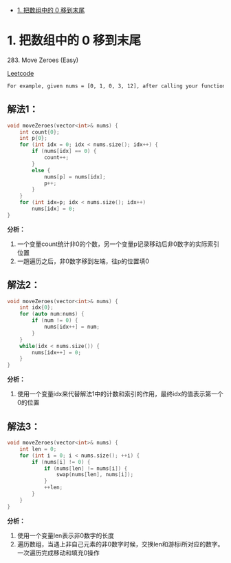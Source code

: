 <!-- GFM-TOC -->
* [1. 把数组中的 0 移到末尾](#1-把数组中的-0-移到末尾)
<!-- * [2. 改变矩阵维度](#2-改变矩阵维度)
* [3. 找出数组中最长的连续 1](#3-找出数组中最长的连续-1)
* [4. 有序矩阵查找](#4-有序矩阵查找)
* [5. 有序矩阵的 Kth Element](#5-有序矩阵的-kth-element)
* [6. 一个数组元素在 [1, n] 之间，其中一个数被替换为另一个数，找出重复的数和丢失的数](#6-一个数组元素在-[1,-n]-之间，其中一个数被替换为另一个数，找出重复的数和丢失的数)
* [7. 找出数组中重复的数，数组值在 [1, n] 之间](#7-找出数组中重复的数，数组值在-[1,-n]-之间)
* [8. 数组相邻差值的个数](#8-数组相邻差值的个数)
* [9. 数组的度](#9-数组的度)
* [10. 对角元素相等的矩阵](#10-对角元素相等的矩阵)
* [11. 嵌套数组](#11-嵌套数组)
* [12. 分隔数组](#12-分隔数组) -->
<!-- GFM-TOC -->

# 1. 把数组中的 0 移到末尾

283\. Move Zeroes (Easy)

[Leetcode](https://leetcode.com/problems/move-zeroes/description/)

```html
For example, given nums = [0, 1, 0, 3, 12], after calling your function, nums should be [1, 3, 12, 0, 0].
```

## 解法1：
```c++
void moveZeroes(vector<int>& nums) {
    int count{0};
    int p{0};
    for (int idx = 0; idx < nums.size(); idx++) {
        if (nums[idx] == 0) {
            count++;
        }
        else {
            nums[p] = nums[idx];
            p++;
        }
    }
    for (int idx=p; idx < nums.size(); idx++)
        nums[idx] = 0;
}
```
**分析：**
1. 一个变量count统计非0的个数，另一个变量p记录移动后非0数字的实际索引位置
2. 一趟遍历之后，非0数字移到左端，往p的位置填0

## 解法2：
```c++
void moveZeroes(vector<int>& nums) {
    int idx{0};
    for (auto num:nums) {
        if (num != 0) {
            nums[idx++] = num;
        }
    }
    while(idx < nums.size()) {
        nums[idx++] = 0;
    }
}
```
**分析：**
1. 使用一个变量idx来代替解法1中的计数和索引的作用，最终idx的值表示第一个0的位置

## 解法3：
```c++
void moveZeroes(vector<int>& nums) {
    int len = 0;
    for (int i = 0; i < nums.size(); ++i) {
        if (nums[i] != 0) {
            if (nums[len] != nums[i]) {
                swap(nums[len], nums[i]);
            }
            ++len;
        }
    }
}
```
**分析：**
1. 使用一个变量len表示非0数字的长度
2. 遍历数组，当遇上非自己元素的非0数字时候，交换len和游标i所对应的数字。一次遍历完成移动和填充0操作